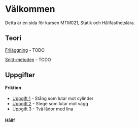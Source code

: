 
# Välkommen

Detta är en sida för kursen MTM021, Statik och Hållfasthetslära.

## Teori
[Friläggning]() - TODO

[Snitt-metoden]() - TODO

## Uppgifter

#### Friktion

 - [Uppgift 1](/uppgift1/uppgift1) - Stång som lutar mot cylinder
 - [Uppgift 2](/uppgift2/uppgift2) - Stege som lutar mot vägg
 - [Uppgift 3](/uppgift3/uppgift3) - Två lådor med lina

#### Hållf